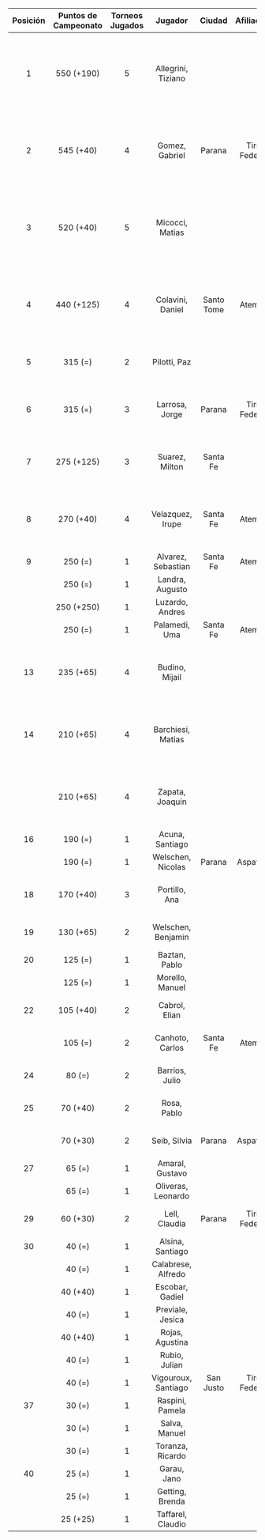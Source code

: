 |  Posición  |  Puntos de Campeonato  |  Torneos Jugados  |       Jugador       |   Ciudad   |  Afiliación  |                     Puntos sumados                     |
|:----------:|:----------------------:|:-----------------:|:-------------------:|:----------:|:------------:|:------------------------------------------------------:|
|     1      |       550 (+190)       |         5         | Allegrini, Tiziano  |            |              | 190 (T05) + 190 (T06) + 65 (T02) + 65 (T03) + 40 (T04) |
|     2      |       545 (+40)        |         4         |   Gomez, Gabriel    |   Parana   | Tiro Federal |      250 (T02) + 190 (T01) + 65 (T04) + 40 (T06)       |
|     3      |       520 (+40)        |         5         |   Micocci, Matias   |            |              | 250 (T05) + 125 (T04) + 65 (T01) + 40 (T06) + 40 (T03) |
|     4      |       440 (+125)       |         4         |  Colavini, Daniel   | Santo Tome |   Atemeli    |      125 (T06) + 125 (T02) + 125 (T03) + 65 (T05)      |
|     5      |        315 (=)         |         2         |    Pilotti, Paz     |            |              |                 190 (T02) + 125 (T03)                  |
|     6      |        315 (=)         |         3         |   Larrosa, Jorge    |   Parana   | Tiro Federal |            125 (T02) + 125 (T01) + 65 (T03)            |
|     7      |       275 (+125)       |         3         |   Suarez, Milton    |  Santa Fe  |              |            125 (T06) + 125 (T01) + 25 (T05)            |
|     8      |       270 (+40)        |         4         |  Velazquez, Irupe   |  Santa Fe  |   Atemeli    |       125 (T05) + 65 (T03) + 40 (T06) + 40 (T04)       |
|     9      |        250 (=)         |         1         | Alvarez, Sebastian  |  Santa Fe  |   Atemeli    |                       250 (T03)                        |
|            |        250 (=)         |         1         |   Landra, Augusto   |            |              |                       250 (T04)                        |
|            |       250 (+250)       |         1         |   Luzardo, Andres   |            |              |                       250 (T06)                        |
|            |        250 (=)         |         1         |    Palamedi, Uma    |  Santa Fe  |   Atemeli    |                       250 (T01)                        |
|     13     |       235 (+65)        |         4         |   Budino, Mijail    |            |              |       65 (T06) + 65 (T04) + 65 (T05) + 40 (T03)        |
|     14     |       210 (+65)        |         4         |  Barchiesi, Matias  |            |              |       65 (T05) + 65 (T06) + 40 (T03) + 40 (T04)        |
|            |       210 (+65)        |         4         |   Zapata, Joaquin   |            |              |       65 (T02) + 65 (T06) + 40 (T05) + 40 (T04)        |
|     16     |        190 (=)         |         1         |   Acuna, Santiago   |            |              |                       190 (T03)                        |
|            |        190 (=)         |         1         |  Welschen, Nicolas  |   Parana   |   Aspatem    |                       190 (T04)                        |
|     18     |       170 (+40)        |         3         |    Portillo, Ana    |            |              |             65 (T04) + 65 (T02) + 40 (T06)             |
|     19     |       130 (+65)        |         2         | Welschen, Benjamin  |            |              |                  65 (T06) + 65 (T04)                   |
|     20     |        125 (=)         |         1         |    Baztan, Pablo    |            |              |                       125 (T04)                        |
|            |        125 (=)         |         1         |   Morello, Manuel   |            |              |                       125 (T05)                        |
|     22     |       105 (+40)        |         2         |    Cabrol, Elian    |            |              |                  65 (T02) + 40 (T06)                   |
|            |        105 (=)         |         2         |   Canhoto, Carlos   |  Santa Fe  |   Atemeli    |                  65 (T01) + 40 (T05)                   |
|     24     |         80 (=)         |         2         |   Barrios, Julio    |            |              |                  40 (T05) + 40 (T04)                   |
|     25     |        70 (+40)        |         2         |     Rosa, Pablo     |            |              |                  40 (T06) + 30 (T04)                   |
|            |        70 (+30)        |         2         |    Seib, Silvia     |   Parana   |   Aspatem    |                  40 (T02) + 30 (T06)                   |
|     27     |         65 (=)         |         1         |   Amaral, Gustavo   |            |              |                        65 (T03)                        |
|            |         65 (=)         |         1         | Oliveras, Leonardo  |            |              |                        65 (T05)                        |
|     29     |        60 (+30)        |         2         |    Lell, Claudia    |   Parana   | Tiro Federal |                  30 (T04) + 30 (T06)                   |
|     30     |         40 (=)         |         1         |  Alsina, Santiago   |            |              |                        40 (T03)                        |
|            |         40 (=)         |         1         | Calabrese, Alfredo  |            |              |                        40 (T04)                        |
|            |        40 (+40)        |         1         |   Escobar, Gadiel   |            |              |                        40 (T06)                        |
|            |         40 (=)         |         1         |  Previale, Jesica   |            |              |                        40 (T04)                        |
|            |        40 (+40)        |         1         |   Rojas, Agustina   |            |              |                        40 (T06)                        |
|            |         40 (=)         |         1         |    Rubio, Julian    |            |              |                        40 (T05)                        |
|            |         40 (=)         |         1         | Vigouroux, Santiago | San Justo  | Tiro Federal |                        40 (T04)                        |
|     37     |         30 (=)         |         1         |   Raspini, Pamela   |            |              |                        30 (T04)                        |
|            |         30 (=)         |         1         |    Salva, Manuel    |            |              |                        30 (T04)                        |
|            |         30 (=)         |         1         |  Toranza, Ricardo   |            |              |                        30 (T04)                        |
|     40     |         25 (=)         |         1         |     Garau, Jano     |            |              |                        25 (T03)                        |
|            |         25 (=)         |         1         |   Getting, Brenda   |            |              |                        25 (T04)                        |
|            |        25 (+25)        |         1         |  Taffarel, Claudio  |            |              |                        25 (T06)                        |